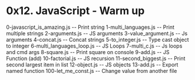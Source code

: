 # 0x12. JavaScript - Warm up
0-javascript_is_amazing.js -- Print string
1-multi_languages.js -- Print multiple strings
2-arguments.js -- JS arguments
3-value_argument.js -- Js arguments
4-concat.js -- Concat strings
5-to_integer.js -- Type cast object to integer
6-multi_languages_loop.js -- JS Loops
7-multi_c.js -- Js loops and cmd args
8-square.js -- Print square on console
9-add.js -- JS Function (add)
10-factorial.js -- JS recursion 
11-second_biggest.js -- Print second largest item in list
12-object.js -- JS objects
13-add.js -- Export named function
100-let_me_const.js -- Change value from another file
